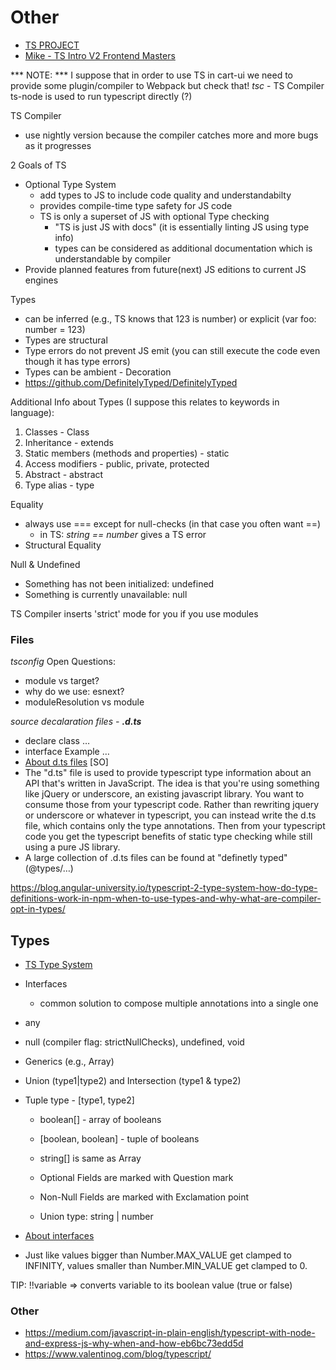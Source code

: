 # Other #
- [TS PROJECT](./ts_project.md)
- [Mike - TS Intro V2 Frontend Masters](./ts_frontend_masters.md)

*** NOTE: *** I suppose that in order to use TS in cart-ui we need to provide some plugin/compiler to Webpack but check that!
*tsc* - TS Compiler
ts-node is used to run typescript directly (?)

TS Compiler
- use nightly version because the compiler catches more and more bugs as it progresses

2 Goals of TS
- Optional Type System
    - add types to JS to include code quality and understandabilty
    - provides compile-time type safety for JS code
    - TS is only a superset of JS with optional Type checking
        - "TS is just JS with docs" (it is essentially linting JS using type info)
        - types can be considered as additional documentation which is understandable by compiler
- Provide planned features from future(next) JS editions to current JS engines


Types
- can be inferred (e.g., TS knows that 123 is number) or explicit (var foo: number = 123)
- Types are structural
- Type errors do not prevent JS emit (you can still execute the code even though it has type errors)
- Types can be ambient - Decoration
- https://github.com/DefinitelyTyped/DefinitelyTyped

Additional Info about Types (I suppose this relates to keywords in language):
1. Classes - Class
1. Inheritance - extends
1. Static members (methods and properties) - static
1. Access modifiers - public, private, protected
1. Abstract - abstract
1. Type alias - type

Equality
- always use === except for null-checks (in that case you often want ==)
    - in TS: *string == number* gives a TS error
- Structural Equality

Null & Undefined
- Something has not been initialized: undefined
- Something is currently unavailable: null

TS Compiler inserts 'strict' mode for you if you use modules

### Files ###
*tsconfig*
Open Questions:
- module vs target?
- why do we use: esnext?
- moduleResolution vs module

*source decalaration files* *- **.d.ts***
- declare class …
- interface Example …
- [About d.ts files](https://stackoverflow.com/questions/21247278/about-d-ts-in-typescript) [SO]
- The "d.ts" file is used to provide typescript type information about an API that's written in JavaScript. The idea is that you're using something like jQuery or underscore, an existing javascript library. You want to consume those from your typescript code. Rather than rewriting jquery or underscore or whatever in typescript, you can instead write the d.ts file, which contains only the type annotations. Then from your typescript code you get the typescript benefits of static type checking while still using a pure JS library.
- A large collection of .d.ts files can be found at "definetly typed" (@types/…)

https://blog.angular-university.io/typescript-2-type-system-how-do-type-definitions-work-in-npm-when-to-use-types-and-why-what-are-compiler-opt-in-types/


## Types ##
- [TS Type System](https://basarat.gitbooks.io/typescript/content/docs/types/type-system.html)
- Interfaces
    - common solution to compose multiple annotations into a single one
- any
- null (compiler flag: strictNullChecks), undefined, void
- Generics (e.g., Array<T>)
- Union (type1|type2) and Intersection (type1 & type2)
- Tuple type - [type1, type2]
    - boolean[] - array of booleans
    - [boolean, boolean] - tuple of booleans

	- string[] is same as Array<string>
	- Optional Fields are marked with Question mark
	- Non-Null Fields are marked with Exclamation point
	- Union type: string | number



- [About interfaces](https://blog.logrocket.com/interfaces-in-typescript-what-are-they-and-how-do-we-use-them-befbc69b38b3/)

- Just like values bigger than Number.MAX_VALUE get clamped to INFINITY, values smaller than Number.MIN_VALUE get clamped to 0.

TIP: !!variable => converts variable to its boolean value (true or false)


### Other ###
- https://medium.com/javascript-in-plain-english/typescript-with-node-and-express-js-why-when-and-how-eb6bc73edd5d
- https://www.valentinog.com/blog/typescript/

